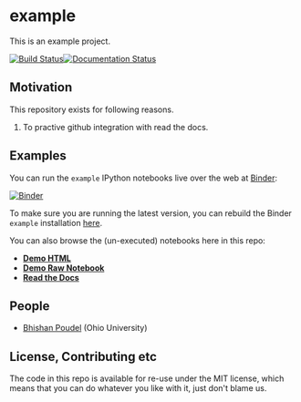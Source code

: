 # example

This is an example project.

[![Build Status](https://travis-ci.org/aimalz/qp.svg?branch=master)](https://travis-ci.org/bhishanpdl/example)[![Documentation Status](http://readthedocs.org/projects/bpexample/badge/?version=latest)](http://bpexample.readthedocs.io/en/latest/?badge=latest)


## Motivation
This repository exists for following reasons.

1. To practive github integration with read the docs.

## Examples

You can run the `example` IPython notebooks live over the web at [Binder](http://mybinder.org):

[![Binder](http://mybinder.org/badge.svg)](http://mybinder.org/repo/bhishanpdl/example)

To make sure you are running the latest version, you can rebuild the Binder `example` installation [here](http://mybinder.org/status/bhishanpdl/example).

You can also browse the (un-executed) notebooks here in this repo:

* **[Demo HTML](http://htmlpreview.github.io/?https://github.com/bhishanpdl/example/blob/master/docs/notebooks/demo.html)**
* **[Demo Raw Notebook](https://github.com/bhishanpdl/example/blob/master/docs/notebooks/demo.ipynb)**
* **[Read the Docs](https://bhishans-example.readthedocs.io/en/latest/)**


## People

* [Bhishan Poudel](https://github.com/bhishanpdl/example/issues/new?body=@bhishanpdl) (Ohio University)

## License, Contributing etc

The code in this repo is available for re-use under the MIT license, 
which means that you can do whatever you like with it, just don't blame us. 
